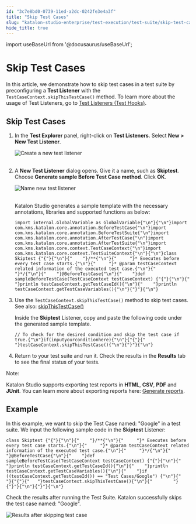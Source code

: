 ```yaml
---
id: "3c7e8bd0-0739-11ed-a2dc-0242fe3e4a3f"
title: "Skip Test Cases"
slug: "katalon-studio-enterprise/test-execution/test-suite/skip-test-cases"
hide_title: true
---
```

import useBaseUrl from '@docusaurus/useBaseUrl';

    

# <a id="id" class="anchor_top_offset"/><a id="ariaid-title1" class="anchor_top_offset"/>Skip Test Cases

    
      
<p xmlns="http://www.w3.org/1999/xhtml" className="p">In this article, we demonstrate how to skip test cases in a test   suite by preconfiguring a <strong className="ph b">Test Listener</strong> with the   <code className="ph codeph">TestCaseContext.skipThisTestCase()</code> method. To learn   more about the usage of Test Listeners, go to <a className="xref" href="/docs/katalon-studio-enterprise/create-tests-and-projects/manage-projects/test-fixtures-and-test-listeners-test-hooks#concept-7786">Test     Listeners (Test Hooks)</a>.</p> 
    
  

## <a id="id_1" class="anchor_top_offset"/>Skip Test Cases

<ol xmlns="http://www.w3.org/1999/xhtml" className="ol"><li className="li">In the <strong className="ph b">Test Explorer</strong> panel, right-click on     <strong className="ph b">Test Listeners</strong>. Select <strong className="ph b">New &gt; New Test       Listener</strong>.<p className="p">       <img className="image" src={useBaseUrl("https://github.com/katalon-studio/docs-images/raw/4edfbc46044bc17f1d039c925c34230ed76357e1/katalon-studio/docs/test-listeners-test-hooks/image2017-12-5-103A353A3.png")} alt="Create a new test listener" /><br /><br />     </p></li><li className="li"><p className="p">A  <strong className="ph b">New Test Listener</strong> dialog opens. Give it a name, such as <strong className="ph b">Skiptest</strong>. Choose <strong className="ph b">Generate sample Before Test Case method</strong>. Click <strong className="ph b">OK</strong>.</p><p className="p">       <img className="image" src={useBaseUrl("https://github.com/katalon-studio/docs-images/raw/master/katalon-studio/docs/skip-test-cases/KS-SKIP-Create-Skiptest-Listener.png")} alt="Name new test listener" /><br /><br />     </p><p className="p">Katalon Studio generates a sample template with the necessary       annotations, libraries and supported functions as below:</p><pre className="pre codeblock"><code>import internal.GlobalVariable as GlobalVariable{"\n"}{"\n"}import com.kms.katalon.core.annotation.BeforeTestCase{"\n"}import com.kms.katalon.core.annotation.BeforeTestSuite{"\n"}import com.kms.katalon.core.annotation.AfterTestCase{"\n"}import com.kms.katalon.core.annotation.AfterTestSuite{"\n"}import com.kms.katalon.core.context.TestCaseContext{"\n"}import com.kms.katalon.core.context.TestSuiteContext{"\n"}{"\n"}class Skiptest {"{"}{"\n"}{"    "}/**{"\n"}{"     "}* Executes before every test case starts.{"\n"}{"     "}* @param testCaseContext related information of the executed test case.{"\n"}{"     "}*/{"\n"}{"    "}@BeforeTestCase{"\n"}{"    "}def sampleBeforeTestCase(TestCaseContext testCaseContext) {"{"}{"\n"}{"    "}println testCaseContext.getTestCaseId(){"\n"}{"    "}println testCaseContext.getTestCaseVariables(){"\n"}{"}"}{"\n"}</code></pre></li><li className="li"><p className="p">Use the <code className="ph codeph">TestCaseContext.skipThisTestCase()</code> method to skip test cases. See also: <a className="xref j-external-link" href="https://api-docs.katalon.com/com/kms/katalon/core/context/TestCaseContext.html#skipThisTestCase()" target="_blank">skipThisTestCase()</a></p><p className="p">Inside the <strong className="ph b">Skiptest</strong> Listener, copy and paste       the following code under the generated sample template.</p><pre className="pre codeblock"><code>// To check for the desired condition and skip the test case if true.{"\n"}if(inputyourconditionhere){"\n"}{"{"}{"   "}testCaseContext.skipThisTestCase(){"\n"}{"}"}{"\n"}</code></pre></li><li className="li">Return to your test suite and run it. Check the results in the     <strong className="ph b">Results</strong> tab to see the final status of your     tests.</li></ol> 
<div xmlns="http://www.w3.org/1999/xhtml" className="note note note_note"><span className="note__title">Note:</span> 
  <p className="p">Katalon Studio supports exporting test reports in 
    <strong className="ph b">HTML</strong>, <strong className="ph b">CSV</strong>, <strong className="ph b">PDF</strong>
    and <strong className="ph b">JUnit</strong>. You can learn more about exporting
    reports here: <a className="xref" href="/docs/katalon-studio-enterprise/test-results-analysis/test-suite-and-test-suite-collection-reports#id_8">Generate
      reports</a>.</p>
</div>

## <a id="id_2" class="anchor_top_offset"/>Example

<p xmlns="http://www.w3.org/1999/xhtml" className="p">In this example, we want to skip the Test Case named: "Google"   in a test suite. We input the following sample code in the   <strong className="ph b">Skiptest</strong> Listener:</p> 
<pre xmlns="http://www.w3.org/1999/xhtml" className="pre codeblock"><code>class Skiptest {"{"}{"\n"}{"    "}/**{"\n"}{"     "}* Executes before every test case starts.{"\n"}{"     "}* @param testCaseContext related information of the executed test case.{"\n"}{"     "}*/{"\n"}{"    "}@BeforeTestCase{"\n"}{"    "}def sampleBeforeTestCase(TestCaseContext testCaseContext) {"{"}{"\n"}{"    "}println testCaseContext.getTestCaseId(){"\n"}{"    "}println testCaseContext.getTestCaseVariables(){"\n"}{"    "}if ((testCaseContext.getTestCaseId()) == "Test Cases/Google") {"\n"}{"        "}{"{"}{"   "}testCaseContext.skipThisTestCase(){"\n"}{"        "}{"}"}{"\n"}{"}"}{"\n"}</code></pre> 
<p xmlns="http://www.w3.org/1999/xhtml" className="p">Check the results after running the Test Suite. Katalon   successfully skips the test case named: "Google".</p> 
<p xmlns="http://www.w3.org/1999/xhtml" className="p">   <img className="image" src={useBaseUrl("https://github.com/katalon-studio/docs-images/raw/8dc7e1d66cd0fe2719aaeabc91d5040ede4bb2aa/katalon-studio/docs/skip-test-cases/KS-SKIP-Results-after-skipping-test-cases.png")} alt="Results after skipping test case" /><br /><br /> </p> 
